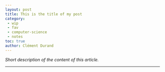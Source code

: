 ```yaml
---
layout: post
title: This is the title of my post
category:
 - wip
 - fav
 - computer-science
 - notes
toc: true
author: Clément Durand
---
```


*Short description of the content of this article.*

---
